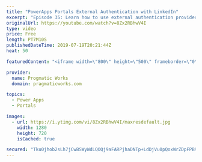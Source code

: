 ```yaml
---
title: "PowerApps Portals External Authentication with LinkedIn"
excerpt: "Episode 35: Learn how to use external authentication provider, LinkedIn with PowerApps Portals to allow users to register and login to your site easily.   Check out our free PowerApps App In A Day Class: http://success.pragmaticworks.com/aiad  We'd love to build an app for you: http://www.pragmaticworks.com"
originalUrl: https://youtube.com/watch?v=8Zx2RBhwV4I
type: video
price: Free
length: PT7M10S
publishedDateTime: 2019-07-19T20:21:44Z
heat: 50

featuredContent: "<iframe width=\"800\" height=\"500\" frameborder=\"0\" src=\"https://www.youtube.com/embed/8Zx2RBhwV4I\" allow=\"accelerometer; autoplay; encrypted-media; gyroscope; picture-in-picture\" allowfullscreen></iframe>"

provider:
  name: Progmatic Works
  domain: pragmaticworks.com

topics:
  - Power Apps
  - Portals

images:
  - url: https://i.ytimg.com/vi/8Zx2RBhwV4I/maxresdefault.jpg
    width: 1280
    height: 720
    isCached: true

secured: "Tku0jhob2sLh7jCwBSWyWdLQOQj9aFARPjhaDNTp+LdDjVu0pQoxWrZDpFPB9TCOYKseyI6ZC7rEetNo79p+TTk0sWQDeNmGxwdyrIQUmxv2Hb04j6GHgLr/R0TDyitggL3rfUEa+/p3LJNCtTPi9jdCrCHzmn5849cl5fmg/SOSHYIrlLAvv4u4Oe8DhtaLOa/lB14QJSL+MW362KNCLN9EtNZ0k/Ry7dVROh0Y5/wAbyKZU0PzBHKxton9eWcKfB5vEhPCKXhe/GzhCbFRvXF+troiiMfFJ8tKSj4zexj6XINfTrpi+3CMiTHh/qftoKfXxC2EQXvdL2tjiBLHr1kdI3u0Sw4IC/IX0scDdetyDePfgbeKYRcxnN8E8H6H4c95kwcZIAcUpPO5hPpLlcAYkhY0NV/SNrFsaEPugXo=;UdM10+Q9k/6NrRR3qhyAKQ=="
---
```


